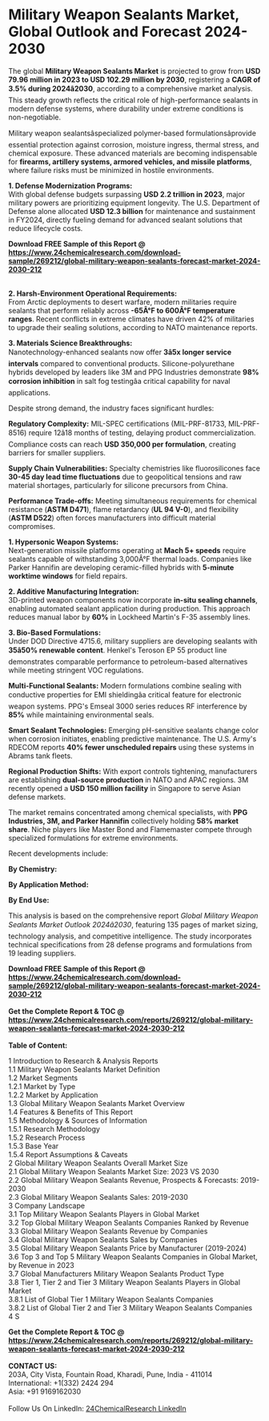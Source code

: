 <h1>Military Weapon Sealants Market, Global Outlook and Forecast 2024-2030</h1><p>The global <strong>Military Weapon Sealants Market</strong> is projected to grow from <strong>USD 79.96 million in 2023 to USD 102.29 million by 2030</strong>, registering a <strong>CAGR of 3.5% during 2024â2030</strong>, according to a comprehensive market analysis. This steady growth reflects the critical role of high-performance sealants in modern defense systems, where durability under extreme conditions is non-negotiable.</p><p>Military weapon sealantsâspecialized polymer-based formulationsâprovide essential protection against corrosion, moisture ingress, thermal stress, and chemical exposure. These advanced materials are becoming indispensable for <strong>firearms, artillery systems, armored vehicles, and missile platforms</strong>, where failure risks must be minimized in hostile environments.</p><p><strong>1. Defense Modernization Programs:</strong><br>
With global defense budgets surpassing <strong>USD 2.2 trillion in 2023</strong>, major military powers are prioritizing equipment longevity. The U.S. Department of Defense alone allocated <strong>USD 12.3 billion</strong> for maintenance and sustainment in FY2024, directly fueling demand for advanced sealant solutions that reduce lifecycle costs.</p><div><b>Download FREE Sample of this Report @ 
            <a href="https://www.24chemicalresearch.com/download-sample/269212/global-military-weapon-sealants-forecast-market-2024-2030-212">
            https://www.24chemicalresearch.com/download-sample/269212/global-military-weapon-sealants-forecast-market-2024-2030-212</a></b></div><br><p><strong>2. Harsh-Environment Operational Requirements:</strong><br>
From Arctic deployments to desert warfare, modern militaries require sealants that perform reliably across <strong>-65Â°F to 600Â°F temperature ranges</strong>. Recent conflicts in extreme climates have driven 42% of militaries to upgrade their sealing solutions, according to NATO maintenance reports.</p><p><strong>3. Materials Science Breakthroughs:</strong><br>
Nanotechnology-enhanced sealants now offer <strong>3â5x longer service intervals</strong> compared to conventional products. Silicone-polyurethane hybrids developed by leaders like 3M and PPG Industries demonstrate <strong>98% corrosion inhibition</strong> in salt fog testingâa critical capability for naval applications.</p><p>Despite strong demand, the industry faces significant hurdles:</p><p><strong>Regulatory Complexity:</strong> MIL-SPEC certifications (MIL-PRF-81733, MIL-PRF-8516) require 12â18 months of testing, delaying product commercialization. Compliance costs can reach <strong>USD 350,000 per formulation</strong>, creating barriers for smaller suppliers.</p><p><strong>Supply Chain Vulnerabilities:</strong> Specialty chemistries like fluorosilicones face <strong>30-45 day lead time fluctuations</strong> due to geopolitical tensions and raw material shortages, particularly for silicone precursors from China.</p><p><strong>Performance Trade-offs:</strong> Meeting simultaneous requirements for chemical resistance (<strong>ASTM D471</strong>), flame retardancy (<strong>UL 94 V-0</strong>), and flexibility (<strong>ASTM D522</strong>) often forces manufacturers into difficult material compromises.</p><p><strong>1. Hypersonic Weapon Systems:</strong><br>
Next-generation missile platforms operating at <strong>Mach 5+ speeds</strong> require sealants capable of withstanding 3,000Â°F thermal loads. Companies like Parker Hannifin are developing ceramic-filled hybrids with <strong>5-minute worktime windows</strong> for field repairs.</p><p><strong>2. Additive Manufacturing Integration:</strong><br>
3D-printed weapon components now incorporate <strong>in-situ sealing channels</strong>, enabling automated sealant application during production. This approach reduces manual labor by <strong>60%</strong> in Lockheed Martin's F-35 assembly lines.</p><p><strong>3. Bio-Based Formulations:</strong><br>
Under DOD Directive 4715.6, military suppliers are developing sealants with <strong>35â50% renewable content</strong>. Henkel's Teroson EP 55 product line demonstrates comparable performance to petroleum-based alternatives while meeting stringent VOC regulations.</p><p><strong>Multi-Functional Sealants:</strong> Modern formulations combine sealing with conductive properties for EMI shieldingâa critical feature for electronic weapon systems. PPG's Emseal 3000 series reduces RF interference by <strong>85%</strong> while maintaining environmental seals.</p><p><strong>Smart Sealant Technologies:</strong> Emerging pH-sensitive sealants change color when corrosion initiates, enabling predictive maintenance. The U.S. Army's RDECOM reports <strong>40% fewer unscheduled repairs</strong> using these systems in Abrams tank fleets.</p><p><strong>Regional Production Shifts:</strong> With export controls tightening, manufacturers are establishing <strong>dual-source production</strong> in NATO and APAC regions. 3M recently opened a <strong>USD 150 million facility</strong> in Singapore to serve Asian defense markets.</p><p>The market remains concentrated among chemical specialists, with <strong>PPG Industries, 3M, and Parker Hannifin</strong> collectively holding <strong>58% market share</strong>. Niche players like Master Bond and Flamemaster compete through specialized formulations for extreme environments.</p><p>Recent developments include:</p><p><strong>By Chemistry:</strong>
      </p><p><strong>By Application Method:</strong>
      </p><p><strong>By End Use:</strong>
      </p><p>This analysis is based on the comprehensive report <em>Global Military Weapon Sealants Market Outlook 2024â2030</em>, featuring 135 pages of market sizing, technology analysis, and competitive intelligence. The study incorporates technical specifications from 28 defense programs and formulations from 19 leading suppliers.</p><div><b>Download FREE Sample of this Report @ 
            <a href="https://www.24chemicalresearch.com/download-sample/269212/global-military-weapon-sealants-forecast-market-2024-2030-212">
            https://www.24chemicalresearch.com/download-sample/269212/global-military-weapon-sealants-forecast-market-2024-2030-212</a></b></div><br><div><b>Get the Complete Report & TOC @ 
            <a href="https://www.24chemicalresearch.com/reports/269212/global-military-weapon-sealants-forecast-market-2024-2030-212">
            https://www.24chemicalresearch.com/reports/269212/global-military-weapon-sealants-forecast-market-2024-2030-212</a></b></div><br>
            <b>Table of Content:</b><p>1 Introduction to Research & Analysis Reports<br />
    1.1 Military Weapon Sealants Market Definition<br />
    1.2 Market Segments<br />
        1.2.1 Market by Type<br />
        1.2.2 Market by Application<br />
    1.3 Global Military Weapon Sealants Market Overview<br />
    1.4 Features & Benefits of This Report<br />
    1.5 Methodology & Sources of Information<br />
        1.5.1 Research Methodology<br />
        1.5.2 Research Process<br />
        1.5.3 Base Year<br />
        1.5.4 Report Assumptions & Caveats<br />
2 Global Military Weapon Sealants Overall Market Size<br />
    2.1 Global Military Weapon Sealants Market Size: 2023 VS 2030<br />
    2.2 Global Military Weapon Sealants Revenue, Prospects & Forecasts: 2019-2030<br />
    2.3 Global Military Weapon Sealants Sales: 2019-2030<br />
3 Company Landscape<br />
    3.1 Top Military Weapon Sealants Players in Global Market<br />
    3.2 Top Global Military Weapon Sealants Companies Ranked by Revenue<br />
    3.3 Global Military Weapon Sealants Revenue by Companies<br />
    3.4 Global Military Weapon Sealants Sales by Companies<br />
    3.5 Global Military Weapon Sealants Price by Manufacturer (2019-2024)<br />
    3.6 Top 3 and Top 5 Military Weapon Sealants Companies in Global Market, by Revenue in 2023<br />
    3.7 Global Manufacturers Military Weapon Sealants Product Type<br />
    3.8 Tier 1, Tier 2 and Tier 3 Military Weapon Sealants Players in Global Market<br />
        3.8.1 List of Global Tier 1 Military Weapon Sealants Companies<br />
        3.8.2 List of Global Tier 2 and Tier 3 Military Weapon Sealants Companies<br />
4 S</p><div><b>Get the Complete Report & TOC @ 
            <a href="https://www.24chemicalresearch.com/reports/269212/global-military-weapon-sealants-forecast-market-2024-2030-212">
            https://www.24chemicalresearch.com/reports/269212/global-military-weapon-sealants-forecast-market-2024-2030-212</a></b></div><br><b>CONTACT US:</b><br>
            203A, City Vista, Fountain Road, Kharadi, Pune, India - 411014<br>
            International: +1(332) 2424 294<br>
            Asia: +91 9169162030 <br><br>
            Follow Us On LinkedIn: <a href="https://www.linkedin.com/company/24chemicalresearch/">24ChemicalResearch LinkedIn</a>